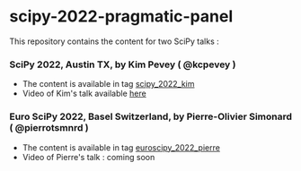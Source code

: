 # scipy-2022-pragmatic-panel

This repository contains the content for two SciPy talks : 

### SciPy 2022, Austin TX, by Kim Pevey ( @kcpevey )

- The content is available in tag [scipy_2022_kim](https://github.com/Quansight/scipy-2022-pragmatic-panel/releases/tag/scipy_2022_kim)
- Video of Kim's talk available [here](https://www.youtube.com/watch?v=Du09YSylFto&list=PLYx7XA2nY5Gde0WF1yswQw5InhmSNED8o&index=3)


### Euro SciPy 2022, Basel Switzerland, by Pierre-Olivier Simonard ( @pierrotsmnrd )

- The content is available in tag [euroscipy_2022_pierre](https://github.com/Quansight/scipy-2022-pragmatic-panel/releases/tag/euroscipy_2022_pierre)
- Video of Pierre's talk : coming soon
